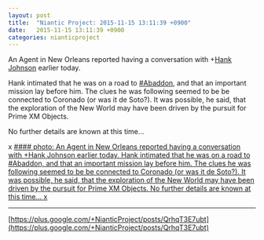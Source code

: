 ```yaml
---
layout: post
title:  "Niantic Project: 2015-11-15 13:11:39 +0900"
date:   2015-11-15 13:11:39 +0900
categories: nianticproject
---
```

An Agent in New Orleans reported having a conversation with +[Hank Johnson](https://plus.google.com/117792105926525258257 "") earlier today.

Hank intimated that he was on a road to [#Abaddon](https://plus.google.com/s/%23Abaddon ""), and that an important mission lay before him. The clues he was following seemed to be be connected to Coronado (or was it de Soto?). It was possible, he said, that the exploration of the New World may have been driven by the pursuit for Prime XM Objects.

No further details are known at this time...

x
[#### photo: An Agent in New Orleans reported having a conversation with +Hank Johnson earlier today.
Hank intimated that he was on a road to #Abaddon, and that an important mission lay before him. The clues he was following seemed to be be connected to Coronado (or was it de Soto?). It was possible, he said, that the exploration of the New World may have been driven by the pursuit for Prime XM Objects.
No further details are known at this time...
x](https://lh3.googleusercontent.com/-HbLl0PeGc1c/VkgF7aCc_gI/AAAAAAAAhg4/Atn8f8C9Jps/w800-h800/Road.jpg "")
- - -
[https://plus.google.com/+NianticProject/posts/QrhqT3E7ubt](https://plus.google.com/+NianticProject/posts/QrhqT3E7ubt)
